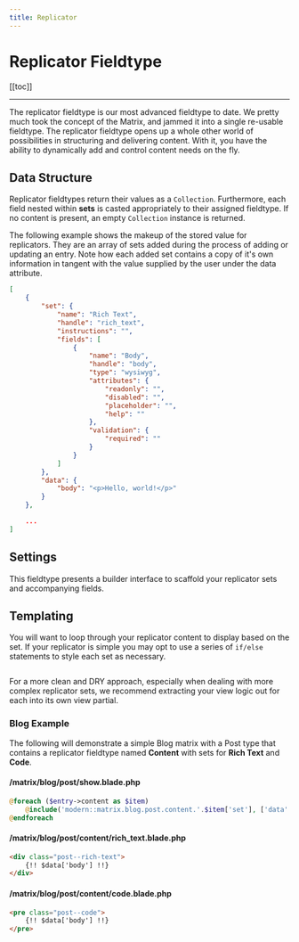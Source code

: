 ```yaml
---
title: Replicator
---
```


# Replicator Fieldtype

[[toc]]

---

The replicator fieldtype is our most advanced fieldtype to date. We pretty much took the concept of the Matrix, and jammed it into a single re-usable fieldtype. The replicator fieldtype opens up a whole other world of possibilities in structuring and delivering content. With it, you have the ability to dynamically add and control content needs on the fly.

## Data Structure
Replicator fieldtypes return their values as a `Collection`. Furthermore, each field nested within **sets** is casted appropriately to their assigned fieldtype. If no content is present, an empty `Collection` instance is returned.

The following example shows the makeup of the stored value for replicators. They are an array of sets added during the process of adding or updating an entry. Note how each added set contains a copy of it's own information in tangent with the value supplied by the user under the data attribute.

```json
[
    {
        "set": {
            "name": "Rich Text",
            "handle": "rich_text",
            "instructions": "",
            "fields": [
                {
                    "name": "Body",
                    "handle": "body",
                    "type": "wysiwyg",
                    "attributes": {
                        "readonly": "",
                        "disabled": "",
                        "placeholder": "",
                        "help": ""
                    },
                    "validation": {
                        "required": ""
                    }
                }
            ]
        },
        "data": {
            "body": "<p>Hello, world!</p>"
        }
    },

    ...
]
```

## Settings
This fieldtype presents a builder interface to scaffold your replicator sets and accompanying fields.

## Templating
You will want to loop through your replicator content to display based on the set. If your replicator is simple you may opt to use a series of `if/else` statements to style each set as necessary.

```php

```

For a more clean and DRY approach, especially when dealing with more complex replicator sets, we recommend extracting your view logic out for each into its own view partial.

### Blog Example
The following will demonstrate a simple Blog matrix with a Post type that contains a replicator fieldtype named **Content** with sets for **Rich Text** and **Code**.

#### /matrix/blog/post/show.blade.php
```php
@foreach ($entry->content as $item)
    @include('modern::matrix.blog.post.content.'.$item['set'], ['data' => $item['data']])
@endforeach
```

#### /matrix/blog/post/content/rich_text.blade.php
```html
<div class="post--rich-text">
    {!! $data['body'] !!}
</div>
```

#### /matrix/blog/post/content/code.blade.php
```html
<pre class="post--code">
    {!! $data['body'] !!}
</pre>
```